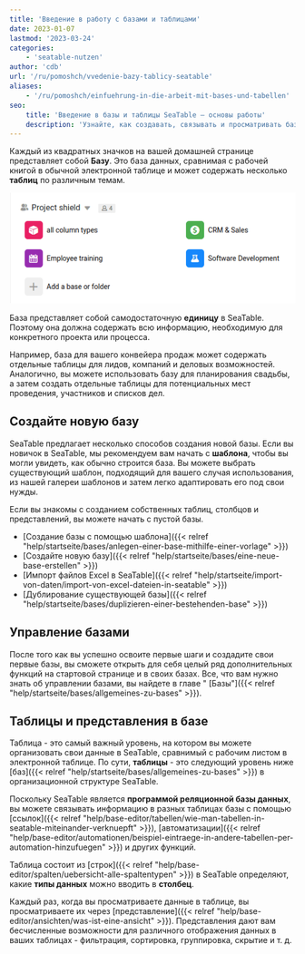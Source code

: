 ```yaml
---
title: 'Введение в работу с базами и таблицами'
date: 2023-01-07
lastmod: '2023-03-24'
categories:
    - 'seatable-nutzen'
author: 'cdb'
url: '/ru/pomoshch/vvedenie-bazy-tablicy-seatable'
aliases:
    - '/ru/pomoshch/einfuehrung-in-die-arbeit-mit-bases-und-tabellen'
seo:
    title: 'Введение в базы и таблицы SeaTable – основы работы'
    description: 'Узнайте, как создавать, связывать и просматривать базы и таблицы в SeaTable. Основы структуры, типов столбцов и работы с данными.'
---
```


Каждый из квадратных значков на вашей домашней странице представляет собой **Базу**. Это база данных, сравнимая с рабочей книгой в обычной электронной таблице и может содержать несколько **таблиц** по различным темам.

![Обзор базы в SeaTable](images/base-overview.png)

База представляет собой самодостаточную **единицу** в SeaTable. Поэтому она должна содержать всю информацию, необходимую для конкретного проекта или процесса.

Например, база для вашего конвейера продаж может содержать отдельные таблицы для лидов, компаний и деловых возможностей. Аналогично, вы можете использовать базу для планирования свадьбы, а затем создать отдельные таблицы для потенциальных мест проведения, участников и списков дел.

## Создайте новую базу

SeaTable предлагает несколько способов создания новой базы. Если вы новичок в SeaTable, мы рекомендуем вам начать с **шаблона**, чтобы вы могли увидеть, как обычно строится база. Вы можете выбрать существующий шаблон, подходящий для вашего случая использования, из нашей галереи шаблонов и затем легко адаптировать его под свои нужды.

Если вы знакомы с созданием собственных таблиц, столбцов и представлений, вы можете начать с пустой базы.

- [Создание базы с помощью шаблона]({{< relref "help/startseite/bases/anlegen-einer-base-mithilfe-einer-vorlage" >}})
- [Создайте новую базу]({{< relref "help/startseite/bases/eine-neue-base-erstellen" >}})
- [Импорт файлов Excel в SeaTable]({{< relref "help/startseite/import-von-daten/import-von-excel-dateien-in-seatable" >}})
- [Дублирование существующей базы]({{< relref "help/startseite/bases/duplizieren-einer-bestehenden-base" >}})

## Управление базами

После того как вы успешно освоите первые шаги и создадите свои первые базы, вы сможете открыть для себя целый ряд дополнительных функций на стартовой странице и в своих базах. Все, что вам нужно знать об управлении базами, вы найдете в главе " [Базы"]({{< relref "help/startseite/bases/allgemeines-zu-bases" >}}).

## Таблицы и представления в базе

Таблица - это самый важный уровень, на котором вы можете организовать свои данные в SeaTable, сравнимый с рабочим листом в электронной таблице. По сути, **таблицы** - это следующий уровень ниже [баз]({{< relref "help/startseite/bases/allgemeines-zu-bases" >}}) в организационной структуре SeaTable.

Поскольку SeaTable является **программой реляционной базы данных**, вы можете связывать информацию в разных таблицах базы с помощью [ссылок]({{< relref "help/base-editor/tabellen/wie-man-tabellen-in-seatable-miteinander-verknuepft" >}}), [автоматизации]({{< relref "help/base-editor/automationen/beispiel-eintraege-in-andere-tabellen-per-automation-hinzufuegen" >}}) и других функций.

Таблица состоит из [строк]({{< relref "help/base-editor/spalten/uebersicht-alle-spaltentypen" >}}) в SeaTable определяют, какие **типы данных** можно вводить в **столбец**.

Каждый раз, когда вы просматриваете данные в таблице, вы просматриваете их через [представление]({{< relref "help/base-editor/ansichten/was-ist-eine-ansicht" >}}). Представления дают вам бесчисленные возможности для различного отображения данных в ваших таблицах - фильтрация, сортировка, группировка, скрытие и т. д.
